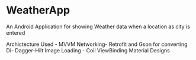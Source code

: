 # WeatherApp

An Android Application for showing Weather data when a location as city is entered

Archictecture Used - MVVM
Networking- Retrofit and Gson for converting
Di- Dagger-Hilt
Image Loading - Coil
ViewBinding
Material Designs
